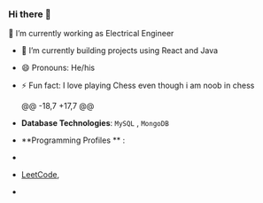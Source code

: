 ### Hi there 👋
🔭 I’m currently working as Electrical Engineer
- 🌱 I’m currently building projects using React and Java
- 😄 Pronouns: He/his
- ⚡ Fun fact: I love playing Chess even though i am noob in chess

	@@ -18,7 +17,7 @@
- **Database Technologies**: `MySQL` , `MongoDB`


- **Programming Profiles ** :  
- 
- [LeetCode](https://leetcode.com/jivanandham/), 
- 
